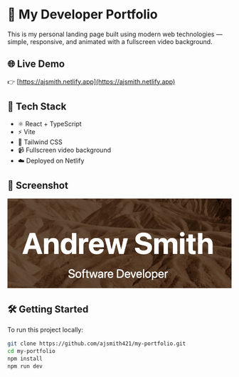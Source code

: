 # 🌟 My Developer Portfolio

This is my personal landing page built using modern web technologies — simple, responsive, and animated with a fullscreen video background.

## 🌐 Live Demo

👉 [https://ajsmith.netlify.app](https://ajsmith.netlify.app)

## 🚀 Tech Stack

- ⚛️ React + TypeScript
- ⚡ Vite
- 🎨 Tailwind CSS
- 📹 Fullscreen video background
- ☁️ Deployed on Netlify

## 📸 Screenshot

![Screenshot](./public/profile-screenshot.png)

## 🛠️ Getting Started

To run this project locally:

```bash
git clone https://github.com/ajsmith421/my-portfolio.git
cd my-portfolio
npm install
npm run dev
```